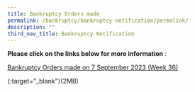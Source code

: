 ```yaml
---
title: Bankruptcy Orders made
permalink: /bankruptcy/bankruptcy-notification/permalink/
description: ""
third_nav_title: Bankruptcy Notification
---
```

**Please click on the links below for more information**&nbsp;:<br>

[Bankruptcy Orders made on 7 September 2023 (Week 36)](/files/(150923)bankruptcyordersmadeweek36.pdf)

{:target="_blank"}(2MB)